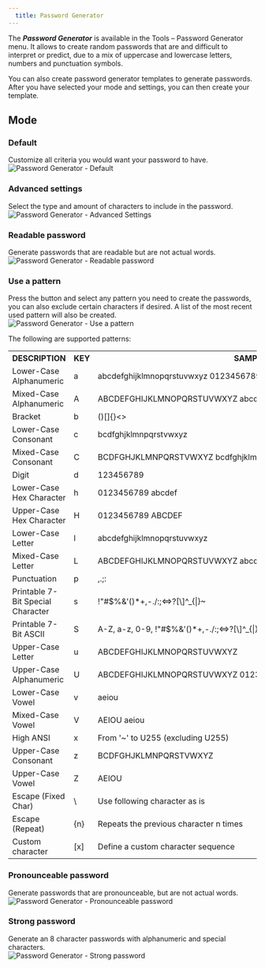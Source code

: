 ```yaml
---
  title: Password Generator
---
```

The ***Password Generator*** is available in the Tools – Password Generator menu. It allows to create random passwords that are and difficult to interpret or predict, due to a mix of uppercase and lowercase letters, numbers and punctuation symbols.  

You can also create password generator templates to generate passwords. After you have selected your mode and settings, you can then create your template. 

## Mode 

### Default 

Customize all criteria you would want your password to have.  
![Password Generator - Default](https://webdevolutions.azureedge.net/docs/en/rdm/windows/PassGenDef.png) 

### Advanced settings 

Select the type and amount of characters to include in the password.  
![Password Generator - Advanced Settings](https://webdevolutions.azureedge.net/docs/en/rdm/windows/clip10383.png) 

### Readable password 

Generate passwords that are readable but are not actual words.  
![Password Generator - Readable password](https://webdevolutions.azureedge.net/docs/en/rdm/windows/clip10384.png) 

### Use a pattern 

Press the button and select any pattern you need to create the passwords, you can also exclude certain characters if desired. A list of the most recent used pattern will also be created.  
![Password Generator - Use a pattern](https://webdevolutions.azureedge.net/docs/en/rdm/windows/clip10385.png) 

The following are supported patterns: 

<table>
	<tr>
		<th>
DESCRIPTION 
		</th>
		<th>
KEY 
		</th>
		<th>
SAMPLE 
		</th>
	</tr>
	<tr>
		<td>
Lower-Case Alphanumeric 
		</td>
		<td>
a 
		</td>
		<td>
abcdefghijklmnopqrstuvwxyz 0123456789 
		</td>
	</tr>
	<tr>
		<td>
Mixed-Case Alphanumeric 
		</td>
		<td>
A 
		</td>
		<td>
ABCDEFGHIJKLMNOPQRSTUVWXYZ abcdefghijklmnopqrstuvwxyz 0123456789 
		</td>
	</tr>
	<tr>
		<td>
Bracket 
		</td>
		<td>
b 
		</td>
		<td>
()[]{}<> 
		</td>
	</tr>
	<tr>
		<td>
Lower-Case Consonant 
		</td>
		<td>
c 
		</td>
		<td>
bcdfghjklmnpqrstvwxyz 
		</td>
	</tr>
	<tr>
		<td>
Mixed-Case Consonant 
		</td>
		<td>
C 
		</td>
		<td>
BCDFGHJKLMNPQRSTVWXYZ bcdfghjklmnpqrstvwxyz 
		</td>
	</tr>
	<tr>
		<td>
Digit 
		</td>
		<td>
d 
		</td>
		<td>
123456789 
		</td>
	</tr>
	<tr>
		<td>
Lower-Case Hex Character 
		</td>
		<td>
h 
		</td>
		<td>
0123456789 abcdef 
		</td>
	</tr>
	<tr>
		<td>
Upper-Case Hex Character 
		</td>
		<td>
H 
		</td>
		<td>
0123456789 ABCDEF 
		</td>
	</tr>
	<tr>
		<td>
Lower-Case Letter 
		</td>
		<td>
l 
		</td>
		<td>
abcdefghijklmnopqrstuvwxyz 
		</td>
	</tr>
	<tr>
		<td>
Mixed-Case Letter 
		</td>
		<td>
L 
		</td>
		<td>
ABCDEFGHIJKLMNOPQRSTUVWXYZ abcdefghijklmnopqrstuvwxyz 
		</td>
	</tr>
	<tr>
		<td>
Punctuation 
		</td>
		<td>
p 
		</td>
		<td>
,.;: 
		</td>
	</tr>
	<tr>
		<td>
Printable 7-Bit Special Character 
		</td>
		<td>
s 
		</td>
		<td>
!"#$%&'()*+,-./:;<=>?[\]^_{|}~ 
		</td>
	</tr>
	<tr>
		<td>
Printable 7-Bit ASCII 
		</td>
		<td>
S 
		</td>
		<td>
A-Z, a-z, 0-9, !"#$%&'()*+,-./:;<=>?[\]^_{|}~ 
		</td>
	</tr>
	<tr>
		<td>
Upper-Case Letter 
		</td>
		<td>
u 
		</td>
		<td>
ABCDEFGHIJKLMNOPQRSTUVWXYZ 
		</td>
	</tr>
	<tr>
		<td>
Upper-Case Alphanumeric 
		</td>
		<td>
U 
		</td>
		<td>
ABCDEFGHIJKLMNOPQRSTUVWXYZ 0123456789 
		</td>
	</tr>
	<tr>
		<td>
Lower-Case Vowel 
		</td>
		<td>
v 
		</td>
		<td>
aeiou 
		</td>
	</tr>
	<tr>
		<td>
Mixed-Case Vowel 
		</td>
		<td>
V 
		</td>
		<td>
AEIOU aeiou 
		</td>
	</tr>
	<tr>
		<td>
High ANSI 
		</td>
		<td>
x 
		</td>
		<td>
From '~' to U255 (excluding U255) 
		</td>
	</tr>
	<tr>
		<td>
Upper-Case Consonant 
		</td>
		<td>
z 
		</td>
		<td>
BCDFGHJKLMNPQRSTVWXYZ 
		</td>
	</tr>
	<tr>
		<td>
Upper-Case Vowel 
		</td>
		<td>
Z 
		</td>
		<td>
AEIOU 
		</td>
	</tr>
	<tr>
		<td>
Escape (Fixed Char) 
		</td>
		<td>
\ 
		</td>
		<td>
Use following character as is 
		</td>
	</tr>
	<tr>
		<td>
Escape (Repeat) 
		</td>
		<td>
{n} 
		</td>
		<td>
Repeats the previous character n times 
		</td>
	</tr>
	<tr>
		<td>
Custom character 
		</td>
		<td>
[x] 
		</td>
		<td>
Define a custom character sequence 
		</td>
	</tr>
</table>

### Pronounceable password 

Generate passwords that are pronounceable, but are not actual words.  
![Password Generator - Pronounceable password](https://webdevolutions.azureedge.net/docs/en/rdm/windows/clip10386.png) 

### Strong password 

Generate an 8 character passwords with alphanumeric and special characters.  
![Password Generator - Strong password](https://webdevolutions.azureedge.net/docs/en/rdm/windows/clip10387.png) 
